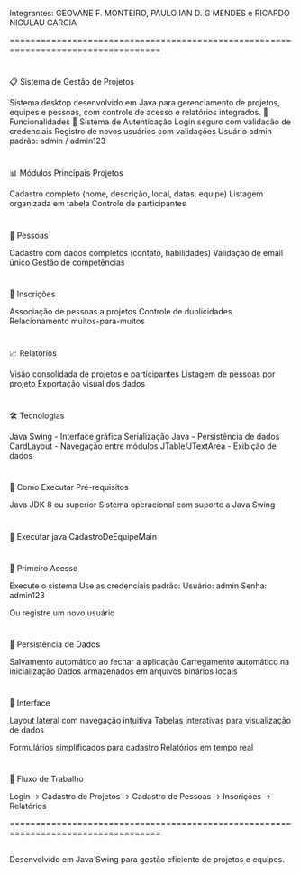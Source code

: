 Integrantes: GEOVANE F. MONTEIRO, PAULO IAN D. G MENDES e RICARDO NICULAU GARCIA

===================================================================================
#

📋 Sistema de Gestão de Projetos

Sistema desktop desenvolvido em Java para gerenciamento de projetos, equipes e pessoas, com controle de acesso e relatórios integrados.
🚀 Funcionalidades
🔐 Sistema de Autenticação
   Login seguro com validação de credenciais
   Registro de novos usuários com validações
   Usuário admin padrão: admin / admin123
#
📊 Módulos Principais
Projetos

  Cadastro completo (nome, descrição, local, datas, equipe)
  Listagem organizada em tabela
  Controle de participantes
#
👥 Pessoas

   Cadastro com dados completos (contato, habilidades)
   Validação de email único
   Gestão de competências
#
📝 Inscrições

   Associação de pessoas a projetos
   Controle de duplicidades
   Relacionamento muitos-para-muitos
#
📈 Relatórios

   Visão consolidada de projetos e participantes
   Listagem de pessoas por projeto
   Exportação visual dos dados
#
🛠️ Tecnologias

   Java Swing - Interface gráfica
   Serialização Java - Persistência de dados
   CardLayout - Navegação entre módulos
   JTable/JTextArea - Exibição de dados
#
🎯 Como Executar
Pré-requisitos

   Java JDK 8 ou superior
   Sistema operacional com suporte a Java Swing

#
🔄 Executar
java CadastroDeEquipeMain

#
👤 Primeiro Acesso

   Execute o sistema
   Use as credenciais padrão:
       Usuário: admin
       Senha: admin123

   Ou registre um novo usuário
#
💾 Persistência de Dados

   Salvamento automático ao fechar a aplicação
   Carregamento automático na inicialização
   Dados armazenados em arquivos binários locais
#
🎨 Interface

   Layout lateral com navegação intuitiva
   Tabelas interativas para visualização de dados

   Formulários simplificados para cadastro
   Relatórios em tempo real
#
🔄 Fluxo de Trabalho

   Login → Cadastro de Projetos → Cadastro de Pessoas → Inscrições → Relatórios

===================================================================================
##
Desenvolvido em Java Swing para gestão eficiente de projetos e equipes.
